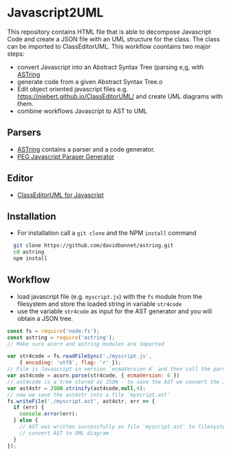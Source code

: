 # Javascript2UML
This repository contains HTML file that is able to decompose Javascript Code and create a JSON file with an UML structure for the class. The class can be imported to ClassEditorUML. This workflow coontains two major steps:
* convert Javascript into an Abstract Syntax Tree (parsing e,g, with [ASTring](https://github.com/davidbonnet/astring)
* generate code from a given Abstract Syntax Tree.o
* Edit object oriented javascript files e.g. https://niebert.github.io/ClassEditorUML/ and create UML diagrams with them.
* combine workflows Javascript to AST to UML 

## Parsers 
* [ASTring](https://github.com/davidbonnet/astring) contains a parser and a code generator.
* [PEG Javascript Paraser Generator](https://github.com/pegjs/pegjs)

## Editor 
* [ClassEditorUML for Javascript](https://niebert.github.io/ClassEditorUML)

## Installation 
* For installation call a `git clone` and the NPM `install` command
```bash
  git clone https://github.com/davidbonnet/astring.git
  cd astring
  npm install
```

## Workflow 
* load javascript file (e.g. `myscript.js`) with the `fs` module from the filesystem and store the loaded string in variable `str4code`
* use the variable `str4code` as input for the AST generator and you will obtain a JSON tree.
```javascript
const fs = require('node:fs');
const astring = require('astring');
// Make sure acorn and astring modules are imported

var str4code = fs.readFileSync('./myscript.js',
    { encoding: 'utf8', flag: 'r' });
// File is Javascript in version `ecmaVersion 6` and then call the parser to generate the AST
var ast4code = acorn.parse(str4code, { ecmaVersion: 6 })
// ast4code is a tree stored as JSON - to save the AST we convert the JSON into string
var ast4str = JSON.strinify(ast4code,null,4);
// now we save the ast4str into a file `myscript.ast`
fs.writeFile('./myscript.ast', ast4str, err => {
  if (err) {
    console.error(err);
  } else {
    // AST was written successfully as file 'myscript.ast' to filesystem
    // convert AST to UML diagram
  }
});
```
 
